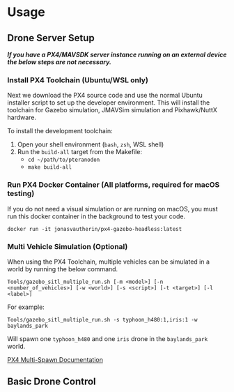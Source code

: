 # Usage
   

## Drone Server Setup

_**If you have a PX4/MAVSDK server instance running on an external device the below steps are not necessary.**_

### Install PX4 Toolchain (Ubuntu/WSL only)

Next we download the PX4 source code and use the normal Ubuntu installer script to set up the developer environment. This will install the toolchain for Gazebo simulation, JMAVSim simulation and Pixhawk/NuttX hardware.

To install the development toolchain:
1. Open your shell environment (`bash`, `zsh`, WSL shell)
2. Run the `build-all` target from the Makefile:
   * `cd ~/path/to/pteranodon`
   * `make build-all`

### Run PX4 Docker Container (All platforms, required for macOS testing)

If you do not need a visual simulation or are running on macOS, you must run this docker container in the background to test your code.

`docker run -it jonasvautherin/px4-gazebo-headless:latest`


### Multi Vehicle Simulation (Optional)

When using the PX4 Toolchain, multiple vehicles can be simulated in a world by running the below command.

`Tools/gazebo_sitl_multiple_run.sh [-m <model>] [-n <number_of_vehicles>] [-w <world>] [-s <script>] [-t <target>] [-l <label>]`

For example:

`Tools/gazebo_sitl_multiple_run.sh -s typhoon_h480:1,iris:1 -w baylands_park`

Will spawn one `typhoon_h480` and one `iris` drone in the `baylands_park` world. 

[PX4 Multi-Spawn Documentation](http://docs.px4.io/main/en/simulation/multi_vehicle_simulation_gazebo.html)

## Basic Drone Control


